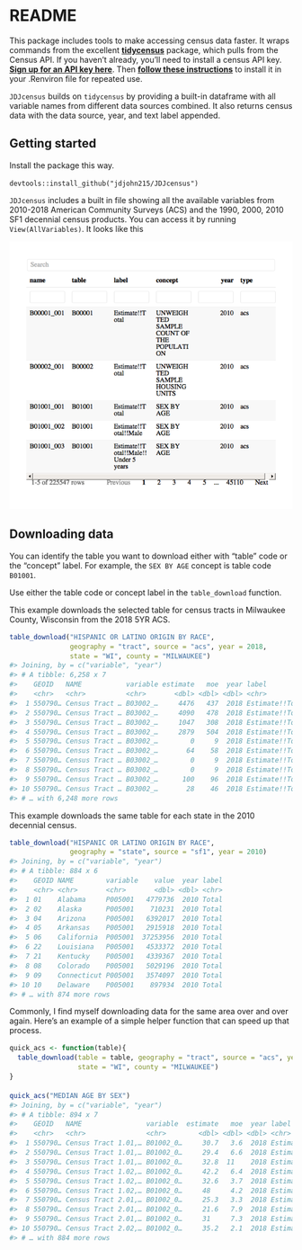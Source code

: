 README
================

This package includes tools to make accessing census data faster. It
wraps commands from the excellent
[**tidycensus**](https://walkerke.github.io/tidycensus/index.html)
package, which pulls from the Census API. If you haven’t already, you’ll
need to install a census API key. [**Sign up for an API key
here**](https://api.census.gov/data/key_signup.html). Then [**follow
these
instructions**](https://walkerke.github.io/tidycensus/reference/census_api_key.html)
to install it in your .Renviron file for repeated use.

`JDJcensus` builds on `tidycensus` by providing a built-in dataframe
with all variable names from different data sources combined. It also
returns census data with the data source, year, and text label appended.

## Getting started

Install the package this way.

`devtools::install_github("jdjohn215/JDJcensus")`

`JDJcensus` includes a built in file showing all the available variables
from 2010-2018 American Community Surveys (ACS) and the 1990, 2000, 2010
SF1 decennial census products. You can access it by running
`View(AllVariables)`. It looks like this

![](README_files/figure-gfm/unnamed-chunk-2-1.png)<!-- -->

## Downloading data

You can identify the table you want to download either with “table” code
or the “concept” label. For example, the `SEX BY AGE` concept is table
code `B01001`.

Use either the table code or concept label in the `table_download`
function.

This example downloads the selected table for census tracts in Milwaukee
County, Wisconsin from the 2018 5YR ACS.

``` r
table_download("HISPANIC OR LATINO ORIGIN BY RACE",
               geography = "tract", source = "acs", year = 2018, 
               state = "WI", county = "MILWAUKEE")
#> Joining, by = c("variable", "year")
#> # A tibble: 6,258 x 7
#>    GEOID   NAME           variable estimate   moe  year label              
#>    <chr>   <chr>          <chr>       <dbl> <dbl> <dbl> <chr>              
#>  1 550790… Census Tract … B03002_…     4476   437  2018 Estimate!!Total    
#>  2 550790… Census Tract … B03002_…     4090   478  2018 Estimate!!Total!!N…
#>  3 550790… Census Tract … B03002_…     1047   308  2018 Estimate!!Total!!N…
#>  4 550790… Census Tract … B03002_…     2879   504  2018 Estimate!!Total!!N…
#>  5 550790… Census Tract … B03002_…        0     9  2018 Estimate!!Total!!N…
#>  6 550790… Census Tract … B03002_…       64    58  2018 Estimate!!Total!!N…
#>  7 550790… Census Tract … B03002_…        0     9  2018 Estimate!!Total!!N…
#>  8 550790… Census Tract … B03002_…        0     9  2018 Estimate!!Total!!N…
#>  9 550790… Census Tract … B03002_…      100    96  2018 Estimate!!Total!!N…
#> 10 550790… Census Tract … B03002_…       28    46  2018 Estimate!!Total!!N…
#> # … with 6,248 more rows
```

This example downloads the same table for each state in the 2010
decennial census.

``` r
table_download("HISPANIC OR LATINO ORIGIN BY RACE",
               geography = "state", source = "sf1", year = 2010)
#> Joining, by = c("variable", "year")
#> # A tibble: 884 x 6
#>    GEOID NAME        variable    value  year label
#>    <chr> <chr>       <chr>       <dbl> <dbl> <chr>
#>  1 01    Alabama     P005001   4779736  2010 Total
#>  2 02    Alaska      P005001    710231  2010 Total
#>  3 04    Arizona     P005001   6392017  2010 Total
#>  4 05    Arkansas    P005001   2915918  2010 Total
#>  5 06    California  P005001  37253956  2010 Total
#>  6 22    Louisiana   P005001   4533372  2010 Total
#>  7 21    Kentucky    P005001   4339367  2010 Total
#>  8 08    Colorado    P005001   5029196  2010 Total
#>  9 09    Connecticut P005001   3574097  2010 Total
#> 10 10    Delaware    P005001    897934  2010 Total
#> # … with 874 more rows
```

Commonly, I find myself downloading data for the same area over and over
again. Here’s an example of a simple helper function that can speed up
that process.

``` r
quick_acs <- function(table){
  table_download(table = table, geography = "tract", source = "acs", year = 2018,
                 state = "WI", county = "MILWAUKEE")
}

quick_acs("MEDIAN AGE BY SEX")
#> Joining, by = c("variable", "year")
#> # A tibble: 894 x 7
#>    GEOID   NAME                variable  estimate   moe  year label        
#>    <chr>   <chr>               <chr>        <dbl> <dbl> <dbl> <chr>        
#>  1 550790… Census Tract 1.01,… B01002_0…     30.7   3.6  2018 Estimate!!Me…
#>  2 550790… Census Tract 1.01,… B01002_0…     29.4   6.6  2018 Estimate!!Me…
#>  3 550790… Census Tract 1.01,… B01002_0…     32.8  11    2018 Estimate!!Me…
#>  4 550790… Census Tract 1.02,… B01002_0…     42.2   6.4  2018 Estimate!!Me…
#>  5 550790… Census Tract 1.02,… B01002_0…     32.6   3.7  2018 Estimate!!Me…
#>  6 550790… Census Tract 1.02,… B01002_0…     48     4.2  2018 Estimate!!Me…
#>  7 550790… Census Tract 2.01,… B01002_0…     25.3   3.3  2018 Estimate!!Me…
#>  8 550790… Census Tract 2.01,… B01002_0…     21.6   7.9  2018 Estimate!!Me…
#>  9 550790… Census Tract 2.01,… B01002_0…     31     7.3  2018 Estimate!!Me…
#> 10 550790… Census Tract 2.02,… B01002_0…     35.2   2.1  2018 Estimate!!Me…
#> # … with 884 more rows
```
